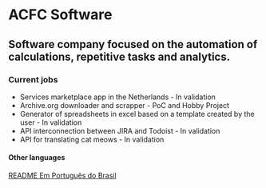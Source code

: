 # ACFC Software
## Software company focused on the automation of calculations, repetitive tasks and analytics.

### Current jobs
- Services marketplace app in the Netherlands - In validation
- Archive.org downloader and scrapper - PoC and Hobby Project
- Generator of spreadsheets in excel based on a template created by the user - In validation
- API interconnection between JIRA and Todoist - In validation
- API for translating cat meows - In validation


#### Other languages
[README Em Português do Brasil](README-PT-br)
